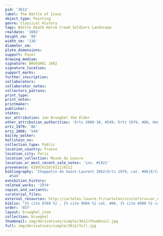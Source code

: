 ```yaml
---
pid: '3612'
label: The Battle of Issus
object_type: Painting
genre: Classical History
tags: Battle Death Horse Crowd Soldiers Landscape
realdate: '1602'
height_cm: '80'
width_cm: '136'
diameter_cm: 
plate_dimensions: 
support: Panel
drawing_medium: 
signature: BRUEGHEL 1602
signature_location: 
support_marks: 
further_inscription: 
collaborators: 
collaborator_notes: 
collectors_patrons: 
print_type: 
print_notes: 
printmaker: 
publisher: 
states: 
our_attribution: Jan Brueghel the Elder
other_attribution_authorities: 'Ertz 2008-10, #549, Ertz 1979, #86, Honig database'
ertz_1979: '86'
ertz_2008: '549'
bailey_walker: 
hollstein_no: 
collection_type: Public
location_country: France
location_city: Paris
location_collection: Musée du Louvre
location_or_most_recent_sale_notes: 'inv. #1921'
provenance: 6109|6110|6111|6112
bibliography: 'Chappotin de Saint-Laurent 1862|Ertz 1979, cat. #86|Ertz 2008-10, cat.
  #549'
exhibition_history: 
related_works: '2974'
copies_and_variants: 
curatorial_files: 
external_resources: http://cartelen.louvre.fr/cartelen/visite?srv=car_not_frame&idNotice=24248&langue=en
biblio: "{% cite 8769 %} , {% cite 9004 %} cat. #86, {% cite 8900 %} cat. #549"
order: '657'
layout: brueghel_item
collection: brueghel
thumbnail: img/derivatives/simple/3612/thumbnail.jpg
full: img/derivatives/simple/3612/full.jpg
---
```

